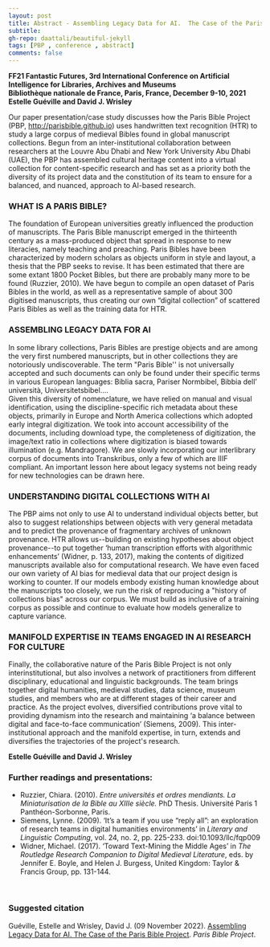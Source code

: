 ```yaml
---
layout: post
title: Abstract - Assembling Legacy Data for AI.  The Case of the Paris Bible Project.
subtitle:
gh-repo: daattali/beautiful-jekyll
tags: [PBP , conference , abstract]
comments: false
---
```


**FF21 Fantastic Futures, 3rd International Conference on Artificial Intelligence for Libraries, Archives and Museums**  
**Bibliothèque nationale de France, Paris, France, December 9-10, 2021**  
**Estelle Guéville and David J. Wrisley**
 
Our paper presentation/case study discusses how the Paris Bible Project (PBP, http://parisbible.github.io) uses handwritten text recognition (HTR) to study a large corpus of medieval Bibles found in global manuscript collections. Begun from an inter-institutional collaboration between researchers at the Louvre Abu Dhabi and New York University Abu Dhabi (UAE), the PBP has assembled cultural heritage content into a virtual collection for content-specific research and has set as a priority both the diversity of its project data and the constitution of its team to ensure for a balanced, and nuanced, approach to AI-based research.


### **WHAT IS A PARIS BIBLE?**
The foundation of European universities greatly influenced the production of manuscripts. The Paris Bible manuscript emerged in the thirteenth century as a mass-produced object that spread in response to new literacies, namely teaching and preaching. Paris Bibles have been characterized by modern scholars as objects uniform in style and layout, a thesis that the PBP seeks to revise. It has been estimated that there are some extant 1800 Pocket Bibles, but there are probably many more to be found (Ruzzier, 2010). We have begun to compile an open dataset of Paris Bibles in the world, as well as a representative sample of about 300 digitised manuscripts, thus creating our own “digital collection” of scattered Paris Bibles as well as the training data for HTR.
 
### **ASSEMBLING LEGACY DATA FOR AI**
In some library collections, Paris Bibles are prestige objects and are among the very first numbered manuscripts, but in other collections they are notoriously undiscoverable. The term "Paris Bible'' is not universally accepted and such documents can only be found under their specific terms in various European languages: Biblia sacra, Pariser Normbibel, Bibbia dell’ università, Universitetsbibel….   
Given this diversity of nomenclature, we have relied on manual and visual identification, using the discipline-specific rich metadata about these objects, primarily in Europe and North America collections which adopted early integral digitization. We took into account accessibility of the documents, including download type, the completeness of digitization, the image/text ratio in collections where digitization is biased towards illumination (e.g. Mandragore). We are slowly incorporating our interlibrary corpus of documents into Transkribus, only a few of which are IIIF compliant. An important lesson here about legacy systems not being ready for new technologies can be drawn here. 

### **UNDERSTANDING DIGITAL COLLECTIONS WITH AI**  
The PBP aims not only to use AI to understand individual objects better, but also to suggest relationships between objects with very general metadata and to predict the provenance of fragmentary archives of unknown provenance. HTR allows us--building on existing hypotheses about object provenance--to put together ‘human transcription efforts with algorithmic enhancements’ (Widner, p. 133, 2017), making the contents of digitized manuscripts available also for computational research. We have even faced our own variety of AI bias for medieval data that our project design is working to counter. If our models embody existing human knowledge about the manuscripts too closely, we run the risk of reproducing a "history of collections bias" across our corpus. We must build as inclusive of a training corpus as possible and continue to evaluate how models generalize to capture variance. 
 
### **MANIFOLD EXPERTISE IN TEAMS ENGAGED IN AI RESEARCH FOR CULTURE** 
Finally, the collaborative nature of the Paris Bible Project is not only interinstitutional, but also involves a network of practitioners from different disciplinary, educational and linguistic backgrounds. The team brings together digital humanities, medieval studies, data science, museum studies, and members who are at different stages of their career and practice. As the project evolves, diversified contributions prove vital to providing dynamism into the research and maintaining ‘a balance between digital and face-to-face communication’ (Siemens, 2009). This inter-institutional approach and the manifold expertise, in turn, extends and diversifies the trajectories of the project's research.

**Estelle Guéville and David J. Wrisley**
<br>

### **Further readings and presentations:**
 
- Ruzzier, Chiara. (2010). *Entre universités et ordres mendiants. La Miniaturisation de la Bible au XIIIe siècle.* PhD Thesis. Université Paris 1 Panthéon-Sorbonne, Paris.
- Siemens, Lynne. (2009). ‘It’s a team if you use “reply all”: an exploration of research teams in digital humanities environments’ in *Literary and Linguistic Computing*, vol. 24, no. 2, pp. 225-233. doi:10.1093/llc/fqp009
- Widner, Michael. (2017). ‘Toward Text-Mining the Middle Ages’ in *The Routledge Research Companion to Digital Medieval Literature*, eds. by Jennifer E. Boyle, and Helen J. Burgess, United Kingdom: Taylor & Francis Group, pp. 131-144.
<br>

### **Suggested citation**

Guéville, Estelle and Wrisley, David J. (09 November 2022). [Assembling Legacy Data for AI. The Case of the Paris Bible Project](https://parisbible.github.io/2022-11-09-AI4LAMConf/). *Paris Bible Project*.
